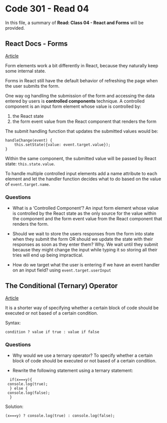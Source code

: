 # Code 301 - Read 04

In this file, a summary of **Read: Class 04 - React and Forms** will be provided.

## React Docs - Forms

[Article](https://reactjs.org/docs/forms.html)

Form elements work a bit differently in React, because they naturally keep some internal state.

Forms in React still have the default behavior of refreshing the page when the user submits the form.

One way og handling the submission of the form and accessing the data entered by users is **controlled components** technique. A controlled component is an input form element whose value is controlled by:

1. the React state
2. the form event value from the React component that renders the form

The submit handling function that updates the submitted values would be:

```
handleChange(event) {
    this.setState({value: event.target.value});
}
```

Within the same component, the submitted value will be passed by React state: `this.state.value`.

To handle multiple controlled input elements add a name attribute to each element and let the handler function decides what to do based on the value of `event.target.name`.

### Questions

* What is a ‘Controlled Component’?
An input form element whose value is controlled by the React state as the only source for the value within the component and the form event value from the React component that renders the form.

* Should we wait to store the users responses from the form into state when they submit the form OR should we update the state with their responses as soon as they enter them? Why.
We wait until they submit because they might change the input while typing it so storing all their tries will end up being impractical.

* How do we target what the user is entering if we have an event handler on an input field?
using `event.target.userInput`


## The Conditional (Ternary) Operator

[Article](https://codeburst.io/javascript-the-conditional-ternary-operator-explained-cac7218beeff)

It is a shorter way of specifying whether a certain block of code should be executed or not based of a certain condition.

Syntax: 

```
condition ? value if true : value if false
```

### Questions

* Why would we use a ternary operator? 
To specify whether a certain block of code should be executed or not based of a certain condition.

* Rewrite the following statement using a ternary statement:

```
  if(x===y){
 console.log(true);
  } else {
 console.log(false);
  }
```

Solution:

```
(x===y) ? console.log(true) : console.log(false);
```
